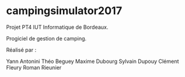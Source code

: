 # campingsimulator2017

Projet PT4 IUT Informatique de Bordeaux.

Progiciel de gestion de camping.

Réalisé par :

Yann Antonini
Théo Beguey
Maxime Dubourg
Sylvain Dupouy
Clément Fleury
Roman Rieunier